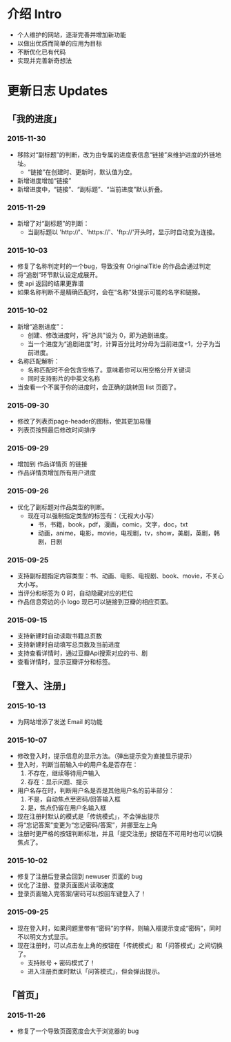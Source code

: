 # 介绍 Intro
- 个人维护的网站，逐渐完善并增加新功能
- 以做出优质而简单的应用为目标
- 不断优化已有代码
- 实现并完善新奇想法

# 更新日志 Updates
## 「我的进度」
### 2015-11-30
- 移除对“副标题”的判断，改为由专属的进度表信息“链接”来维护进度的外链地址。
    - “链接”在创建时、更新时，默认值为空。
- 新增进度增加“链接”
- 新增进度中，“链接”、“副标题”、“当前进度”默认折叠。

### 2015-11-29
- 新增了对“副标题”的判断：
    - 当副标题以 'http://'、'https://'、'ftp://'开头时，显示时自动变为连接。

### 2015-10-03
- 修复了名称判定时的一个bug，导致没有 OriginalTitle 的作品会通过判定
- 将“追剧”环节默认设定成展开。
- 使 api 返回的结果更靠谱
- 如果名称判断不是精确匹配时，会在“名称”处提示可能的名字和链接。

### 2015-10-02
- 新增“追剧进度”：
    - 创建、修改进度时，将“总共"设为 0，即为追剧进度。
    - 当一个进度为“追剧进度”时，计算百分比时分母为当前进度+1，分子为当前进度。
- 名称匹配解析：
    - 名称匹配时不会包含空格了。意味着你可以用空格分开关键词
    - 同时支持影片的中英文名称
- 当查看一个不属于你的进度时，会正确的跳转回 list 页面了。

### 2015-09-30
- 修改了列表页page-header的图标，使其更加易懂
- 列表页按照最后修改时间排序

### 2015-09-29
- 增加到 作品详情页 的链接
- 作品详情页增加所有用户进度

### 2015-09-26
- 优化了副标题对作品类型的判断。
    - 现在可以强制指定类型的标签有：（无视大小写）
        - 书，书籍，book，pdf，漫画，comic，文字，doc，txt
        - 动画，anime，电影，movie，电视剧，tv，show，美剧，英剧，韩剧，日剧

### 2015-09-25
- 支持副标题指定内容类型：书、动画、电影、电视剧、book、movie，不关心大小写。
- 当评分和标签为 0 时，自动隐藏对应的栏位
- 作品信息旁边的小 logo 现已可以链接到豆瓣的相应页面。

### 2015-09-15
- 支持新建时自动读取书籍总页数
- 支持新建时自动填写总页数及当前进度
- 支持查看详情时，通过豆瓣Api搜索对应的书、剧
- 查看详情时，显示豆瓣评分和标签。

## 「登入、注册」
### 2015-10-13
- 为网站增添了发送 Email 的功能

### 2015-10-07
- 修改登入时，提示信息的显示方法。（弹出提示变为直接显示提示）
- 登入时，判断当前输入中的用户名是否存在：
    1. 不存在，继续等待用户输入
    2. 存在：显示问题、提示
- 用户名存在时，判断用户名是否是其他用户名的前半部分：
    1. 不是，自动焦点至密码/回答输入框
    2. 是，焦点仍留在用户名输入框
- 现在注册时默认的模式是「传统模式」，不会弹出提示
- 将“忘记答案”变更为“忘记密码/答案”，并挪至左上角
- 注册时更严格的按钮判断标准，并且「提交注册」按钮在不可用时也可以切换焦点了。

### 2015-10-02
- 修复了注册后登录会回到 newuser 页面的 bug
- 优化了注册、登录页面图片读取速度
- 登录页面输入完答案/密码可以按回车键登入了！

### 2015-09-25
- 现在登入时，如果问题里带有“密码”的字样，则输入框提示变成“密码”，同时不以明文方式显示。
- 现在注册时，可以点击左上角的按钮在「传统模式」和「问答模式」之间切换了。
    - 支持账号 + 密码模式了！
    - 进入注册页面时默认「问答模式」，但会弹出提示。

## 「首页」
### 2015-11-26
- 修复了一个导致页面宽度会大于浏览器的 bug
